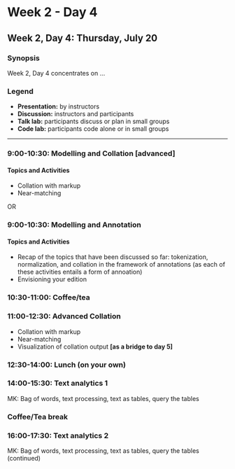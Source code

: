 # Week 2 - Day 4

## Week 2, Day 4: Thursday, July 20

### Synopsis

Week 2, Day 4 concentrates on ... 

### Legend

* **Presentation:** by instructors
* **Discussion:** instructors and participants
* **Talk lab:** participants discuss or plan in small groups
* **Code lab:** participants code alone or in small groups

-------

### 9:00-10:30: Modelling and Collation [advanced]

#### Topics and Activities
* Collation with markup
* Near-matching

OR

### 9:00-10:30: Modelling and Annotation

#### Topics and Activities
* Recap of the topics that have been discussed so far: tokenization, normalization, and collation in the framework of annotations (as each of these activities entails a form of annoation)
* Envisioning your edition


### 10:30-11:00: Coffee/tea

### 11:00-12:30: Advanced Collation
* Collation with markup
* Near-matching
* Visualization of collation output **[as a bridge to day 5]**

### 12:30-14:00: Lunch (on your own)

### 14:00-15:30: Text analytics 1

MK: Bag of words, text processing, text as tables, query the tables

### Coffee/Tea break

### 16:00-17:30: Text analytics 2

MK: Bag of words, text processing, text as tables, query the tables (continued)



